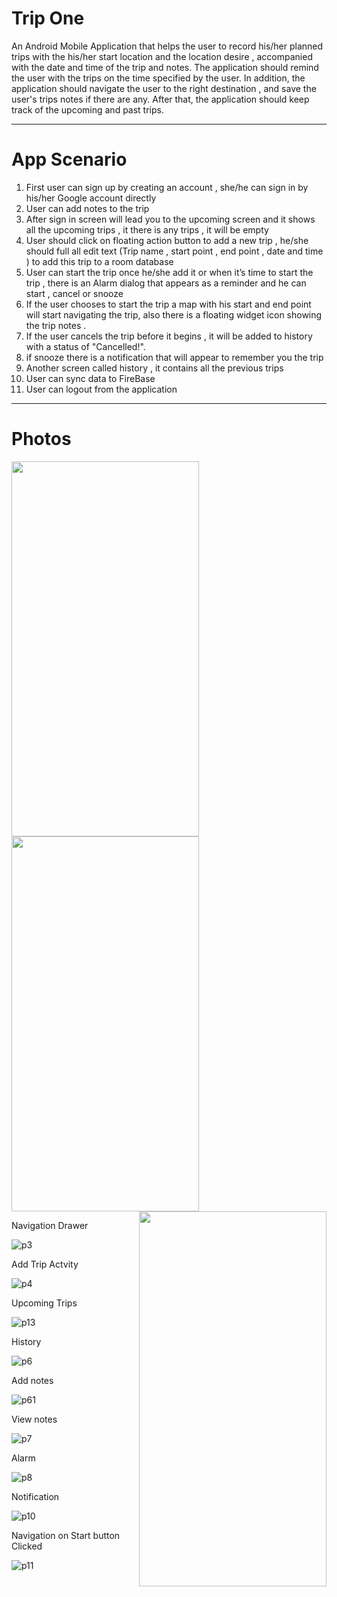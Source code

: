 # Trip One 
 An Android Mobile Application that helps the user to record his/her planned trips with the his/her start location and the location desire ,
accompanied with the date and time of the trip and notes.
The application should remind the user with the trips on the time specified by the user.
In addition, the application should navigate the user to the right destination , and save the user's trips notes if there are any.
After that, the application should keep track of the upcoming and past trips.

---------
# App Scenario

1. First user can sign up by creating an account , she/he can sign in by his/her Google account directly
2. User can add notes to the trip 
3. After sign in screen will lead you to the upcoming screen and it shows all the upcoming trips , it there is any trips , it will be empty
4. User should click on floating action button to add a new trip , he/she should full all edit text (Trip name , start point , end point , date and time )
 to add this trip to a room database
4. User can start the trip once he/she add it or when it’s time to start the trip , 
there is an Alarm dialog that appears as a reminder and he can start , cancel or snooze 
5. If the user chooses to start the trip a map with his start and end point will start navigating the trip, also there is a floating widget icon  showing the trip notes .
6. If the user cancels the trip before it begins , it will be added to history with a status of "Cancelled!".
7. if snooze there is a notification that will appear to remember you the trip
8. Another screen called history , it contains all the previous trips
9. User can sync data to FireBase 
10. User can logout from the application

--------
# Photos

<img align="left" width="300" height="600" src="https://user-images.githubusercontent.com/72301122/132779588-8bdc3802-4b58-4c51-b5da-f186568feceb.jpg">

<img align="center" width="300" height="600" src="https://user-images.githubusercontent.com/72301122/132777138-696649d4-29d3-40b0-bcba-61b0cf859266.jpg">

<img align="right" width="300" height="600" src="https://user-images.githubusercontent.com/72301122/132778202-d238c447-d1c8-452b-96d5-365fcfef281c.jpg">


 Navigation Drawer

![p3](https://user-images.githubusercontent.com/72301122/132778283-badd6828-31a2-4091-bdbd-5dd3afafb735.jpg)

Add Trip Actvity

![p4](https://user-images.githubusercontent.com/72301122/132778495-38994227-cb94-4afc-9dc2-3e886dc90ee5.jpg)

Upcoming Trips

![p13](https://user-images.githubusercontent.com/72301122/132804409-b93bfab1-6050-42b2-a033-294e9a843321.jpg)

History 

![p6](https://user-images.githubusercontent.com/72301122/132778597-bb87a79f-dbda-4920-b93b-bb1d61a3a026.jpg)

Add notes

![p61](https://user-images.githubusercontent.com/72301122/132778658-71437605-51f5-48bf-a92b-8e78166c8a32.jpg)

View notes

![p7](https://user-images.githubusercontent.com/72301122/132778775-c5d04c9b-af85-43b1-94c4-37de14262293.jpg)

Alarm 

![p8](https://user-images.githubusercontent.com/72301122/132778815-9f0b46e2-920a-4c5b-aa13-c3380ad4142b.jpg)

Notification

![p10](https://user-images.githubusercontent.com/72301122/132778938-3802962b-84c3-4113-a140-7147400ae919.jpg)

Navigation on Start button Clicked

![p11](https://user-images.githubusercontent.com/72301122/132779086-527db938-0ed7-4ea9-a420-68264fc07e55.jpg)


